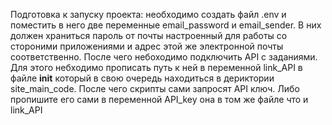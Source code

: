 Подготовка к запуску проекта:
необходимо создать файл .env и поместить в него две переменные email_password и email_sender.
В них должен храниться пароль от почты настроенный для работы со стороними приложениями и адрес этой же электронной почты соответственно.
После чего небоходимо подключить API с заданиями.
Для этого небходимо прописать путь к ней в переменной link_API в файле __init__ который в свою очередь находиться в дериктории site_main_code.
После чего скрипты сами запросят API ключ. Либо пропишите его сами в переменной API_key она в том же файле что и link_API
